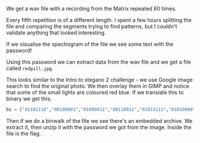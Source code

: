 We get a wav file with a recording from the Matrix repeated 60 times.

Every fifth repetition is of a different length. I spent a few hours splitting the file and comparing the segments trying to find patterns, but I couldn't validate anything that looked interesting.

If we visualise the spectrogram of the file we see some text with the password!

Using this password we can extract data from the wav file and we get a file called `redpill.jpg`.

This looks similar to the Intro to stegano 2 challenge - we use Google image search to find the original photo. We then overlay them in GIMP and notice that some of the small lights are coloured red blue. If we translate this to binary we get this:

```python
bs = ["01101110","00100001","01000011","00110011","01011111","01010000","01010111","00111111"]

```

Then if we do a binwalk of the file we see there's an embedded archive. We extract it, then unzip it with the password we got from the image. Inside the file is the flag.

```
```
